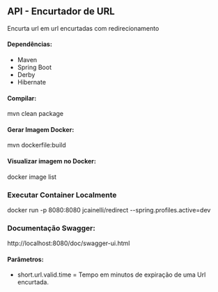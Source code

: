 ## API - Encurtador de URL
Encurta url em url encurtadas com redirecionamento

#### Dependências:
* Maven
* Spring Boot
* Derby 
* Hibernate

#### Compilar: 
mvn clean package	

#### Gerar Imagem Docker:
mvn dockerfile:build

#### Visualizar imagem no Docker:
docker image list

### Executar Container Localmente
docker run -p 8080:8080 jcainelli/redirect --spring.profiles.active=dev

### Documentação Swagger:
http://localhost:8080/doc/swagger-ui.html

#### Parâmetros:
* short.url.valid.time = Tempo em minutos de expiração de uma Url encurtada.